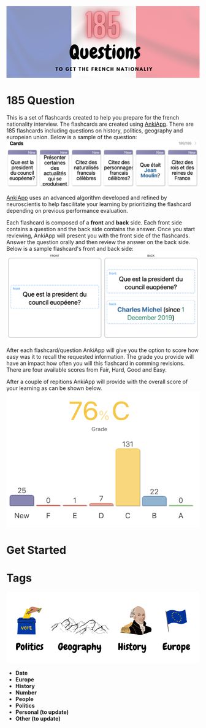 ![intro-image](https://github.com/Rim-El-Ballouli/entretien-naturalisation-francaise/blob/main/1.png)

# 185 Question 

This is a set of flashcards created to help you prepare for the french nationality interview. The flashcards are created using [AnkiApp](https://www.ankiapp.com).  There are 185 flashcards including questions on history, politics, geography and europeian union. Below is a sample of the question:
![intro-image](https://github.com/Rim-El-Ballouli/entretien-naturalisation-francaise/blob/main/3.png)

[AnkiApp](https://www.ankiapp.com) uses an advanced algorithm developed and refined by neuroscientis to help fascilitate your learning by prioritizing the flashcard depending on previous performance evaluation.

Each flashcard is composed of a **front** and **back** side. Each front side contains a question and the back side contains the answer. Once you start reviewing, AnkiApp will present you with the front side of the flashcards. Answer the question orally and then review the answer on the back side. Below is a sample flashcard's front and back side:
![intro-image](https://github.com/Rim-El-Ballouli/entretien-naturalisation-francaise/blob/main/4.png)

After each flashcard/question AnkiApp will give you the option to score how easy was it to recall the requested information. The grade you provide will have an impact how often you will this flashcard in comming revisions. There are four available scores from Fair, Hard, Good and Easy.

After a couple of repitions AnkiApp will provide with the overall score of your learning as can be shown below.
![intro-image](https://github.com/Rim-El-Ballouli/entretien-naturalisation-francaise/blob/main/5.png)

# Get Started



# Tags
![tage image](https://github.com/Rim-El-Ballouli/entretien-naturalisation-francaise/blob/main/2.png)

- **Date**
- **Europe**
- **History**
- **Number**
- **People**
- **Politics**
- **Personal (to update)**
- **Other (to update)**
